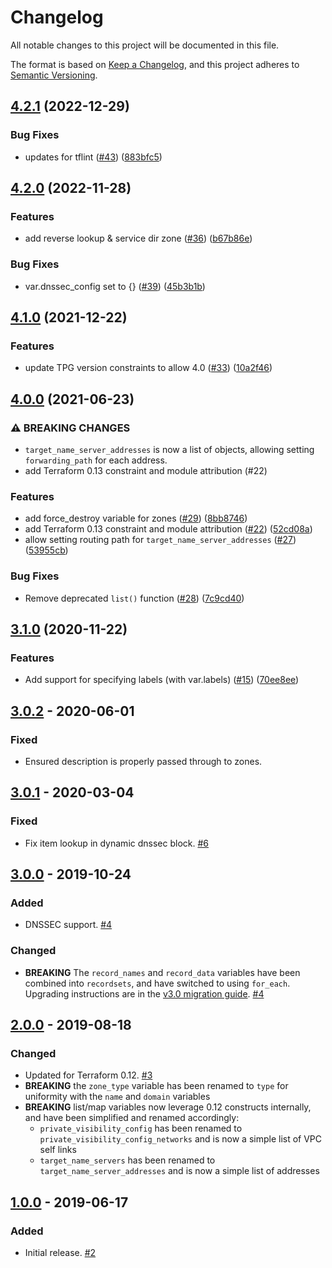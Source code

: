 # Changelog

All notable changes to this project will be documented in this file.

The format is based on
[Keep a Changelog](https://keepachangelog.com/en/1.0.0/),
and this project adheres to
[Semantic Versioning](https://semver.org/spec/v2.0.0.html).

## [4.2.1](https://github.com/terraform-google-modules/terraform-google-cloud-dns/compare/v4.2.0...v4.2.1) (2022-12-29)


### Bug Fixes

* updates for tflint ([#43](https://github.com/terraform-google-modules/terraform-google-cloud-dns/issues/43)) ([883bfc5](https://github.com/terraform-google-modules/terraform-google-cloud-dns/commit/883bfc5f9a78052b99caede83ec79bad0608c8db))

## [4.2.0](https://github.com/terraform-google-modules/terraform-google-cloud-dns/compare/v4.1.0...v4.2.0) (2022-11-28)


### Features

* add reverse lookup & service dir zone ([#36](https://github.com/terraform-google-modules/terraform-google-cloud-dns/issues/36)) ([b67b86e](https://github.com/terraform-google-modules/terraform-google-cloud-dns/commit/b67b86e849ba823181f3830e2057e528941ed26c))


### Bug Fixes

* var.dnssec_config set to {} ([#39](https://github.com/terraform-google-modules/terraform-google-cloud-dns/issues/39)) ([45b3b1b](https://github.com/terraform-google-modules/terraform-google-cloud-dns/commit/45b3b1b447e37f3eff36890e308a4b0cf5ff8046))

## [4.1.0](https://www.github.com/terraform-google-modules/terraform-google-cloud-dns/compare/v4.0.0...v4.1.0) (2021-12-22)


### Features

* update TPG version constraints to allow 4.0 ([#33](https://www.github.com/terraform-google-modules/terraform-google-cloud-dns/issues/33)) ([10a2f46](https://www.github.com/terraform-google-modules/terraform-google-cloud-dns/commit/10a2f46245135edbd807cf9c9c76b9b5ea66cb03))

## [4.0.0](https://www.github.com/terraform-google-modules/terraform-google-cloud-dns/compare/v3.1.0...v4.0.0) (2021-06-23)


### ⚠ BREAKING CHANGES

* `target_name_server_addresses` is now a list of objects, allowing setting `forwarding_path` for each address.
* add Terraform 0.13 constraint and module attribution (#22)

### Features

* add force_destroy variable for zones ([#29](https://www.github.com/terraform-google-modules/terraform-google-cloud-dns/issues/29)) ([8bb8746](https://www.github.com/terraform-google-modules/terraform-google-cloud-dns/commit/8bb8746f1d0bccf70fda7af5a946125abb8f03a1))
* add Terraform 0.13 constraint and module attribution ([#22](https://www.github.com/terraform-google-modules/terraform-google-cloud-dns/issues/22)) ([52cd08a](https://www.github.com/terraform-google-modules/terraform-google-cloud-dns/commit/52cd08aa53bb3123412ca09b4a9bc63e011a2393))
* allow setting routing path for `target_name_server_addresses` ([#27](https://www.github.com/terraform-google-modules/terraform-google-cloud-dns/issues/27)) ([53955cb](https://www.github.com/terraform-google-modules/terraform-google-cloud-dns/commit/53955cbbe10ac5e499cd59cc1574c7bf05880eeb))


### Bug Fixes

* Remove deprecated `list()` function ([#28](https://www.github.com/terraform-google-modules/terraform-google-cloud-dns/issues/28)) ([7c9cd40](https://www.github.com/terraform-google-modules/terraform-google-cloud-dns/commit/7c9cd40a277db164e73a99b22810198657bb0e6d))

## [3.1.0](https://www.github.com/terraform-google-modules/terraform-google-cloud-dns/compare/v3.0.2...v3.1.0) (2020-11-22)


### Features

* Add support for specifying labels (with var.labels) ([#15](https://www.github.com/terraform-google-modules/terraform-google-cloud-dns/issues/15)) ([70ee8ee](https://www.github.com/terraform-google-modules/terraform-google-cloud-dns/commit/70ee8ee82391b836f6b36b61b29dc0069d454435))

## [3.0.2] - 2020-06-01

### Fixed

- Ensured description is properly passed through to zones.

## [3.0.1] - 2020-03-04

### Fixed

- Fix item lookup in dynamic dnssec block. [#6]

## [3.0.0] - 2019-10-24

### Added

- DNSSEC support. [#4]

### Changed

- **BREAKING**  The `record_names` and `record_data` variables have been combined into `recordsets`, and have switched to using `for_each`. Upgrading instructions are in the [v3.0 migration guide](docs/upgrading_to_v3.0.md). [#4]

## [2.0.0] - 2019-08-18

### Changed

- Updated for Terraform 0.12. [#3]
- **BREAKING** the `zone_type` variable has been renamed to `type` for uniformity with the `name` and `domain` variables
- **BREAKING** list/map variables now leverage 0.12 constructs internally, and have been simplified and renamed accordingly:
  - `private_visibility_config` has been renamed to `private_visibility_config_networks` and is now a simple list of VPC self links
  - `target_name_servers` has been renamed to `target_name_server_addresses` and is now a simple list of addresses


## [1.0.0] - 2019-06-17

### Added

- Initial release. [#2]

[3.0.2]: https://github.com/terraform-google-modules/terraform-google-cloud-dns/compare/v3.0.1...v3.0.2
[3.0.1]: https://github.com/terraform-google-modules/terraform-google-cloud-dns/compare/v3.0.0...v3.0.1
[3.0.0]: https://github.com/terraform-google-modules/terraform-google-cloud-dns/compare/v2.0.0...v3.0.0
[2.0.0]: https://github.com/terraform-google-modules/terraform-google-cloud-dns/compare/v1.0.0...v2.0.0
[2.0.0]: https://github.com/terraform-google-modules/terraform-google-cloud-dns/compare/v1.0.0...v2.0.0
[1.0.0]: https://github.com/terraform-google-modules/terraform-google-cloud-dns/releases/tag/v1.0.0

[#6]: https://github.com/terraform-google-modules/terraform-google-cloud-dns/pull/6
[#4]: https://github.com/terraform-google-modules/terraform-google-cloud-dns/pull/4
[#3]: https://github.com/terraform-google-modules/terraform-google-cloud-dns/pull/3
[#2]: https://github.com/terraform-google-modules/terraform-google-cloud-dns/pull/2
